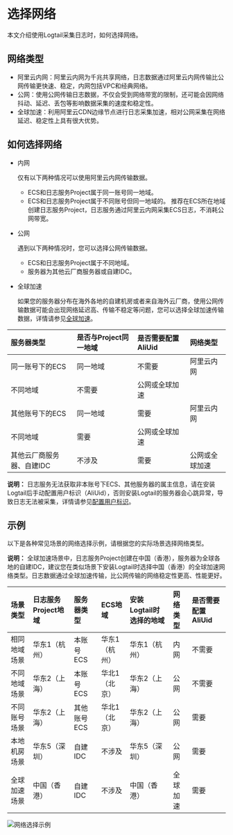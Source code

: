 # 选择网络

本文介绍使用Logtail采集日志时，如何选择网络。

## 网络类型

-   阿里云内网：阿里云内网为千兆共享网络，日志数据通过阿里云内网传输比公网传输更快速、稳定，内网包括VPC和经典网络。
-   公网：使用公网传输日志数据，不仅会受到网络带宽的限制，还可能会因网络抖动、延迟、丢包等影响数据采集的速度和稳定性。
-   全球加速：利用阿里云CDN边缘节点进行日志采集加速，相对公网采集在网络延迟、稳定性上具有很大优势。

## 如何选择网络

-   内网

    仅有以下两种情况可以使用阿里云内网传输数据。

    -   ECS和日志服务Project属于同一账号同一地域。
    -   ECS和日志服务Project属于不同账号但同一地域的。
    推荐在ECS所在地域创建日志服务Project，日志服务通过阿里云内网采集ECS日志，不消耗公网带宽。

-   公网

    遇到以下两种情况时，您可以选择公网传输数据。

    -   ECS和日志服务Project属于不同地域。
    -   服务器为其他云厂商服务器或自建IDC。
-   全球加速

    如果您的服务器分布在海外各地的自建机房或者来自海外云厂商，使用公网传输数据可能会出现网络延迟高、传输不稳定等问题，您可以选择全球加速传输数据，详情请参见[全球加速](/cn.zh-CN/数据采集/采集加速/简介.md)。


|服务器类型|是否与Project同一地域|是否需要配置AliUid|网络类型|
|:----|:-------------|:-----------|:---|
|同一账号下的ECS|同一地域|不需要|阿里云内网|
|不同地域|不需要|公网或全球加速|
|其他账号下的ECS|同一地域|需要|阿里云内网|
|不同地域|需要|公网或全球加速|
|其他云厂商服务器、自建IDC|不涉及|需要|公网或全球加速|

**说明：** 日志服务无法获取非本账号下ECS、其他服务器的属主信息，请在安装Logtail后手动配置用户标识（AliUid），否则安装Logtail的服务器会心跳异常，导致日志无法被采集，详情请参见[配置用户标识](/cn.zh-CN/数据采集/Logtail采集/机器组/配置用户标识.md)。

## 示例

以下是各种常见场景的网络选择示例，请根据您的实际场景选择网络类型。

**说明：** 全球加速场景中，日志服务Project创建在中国（香港），服务器为全球各地的自建IDC，建议您在类似场景下安装Logtail时选择中国（香港）的全球加速网络类型。日志数据通过全球加速传输，比公网传输的网络稳定性更高、性能更好。

|场景类型|日志服务Project地域|服务器类型|ECS地域|安装Logtail时选择的地域|网络类型|是否需要配置AliUid|
|:---|:------------|:----|:----|:--------------|:---|:-----------|
|相同地域场景|华东1（杭州）|本账号ECS|华东1（杭州）|华东1（杭州）|内网|不需要|
|不同地域场景|华东2（上海）|本账号ECS|华北1（北京）|华东2（上海）|公网|不需要|
|不同账号场景|华东2（上海）|其他账号ECS|华北1（北京）|华东2（上海）|公网|需要|
|本地机房场景|华东5（深圳）|自建IDC|不涉及|华东5（深圳）|公网|需要|
|全球加速场景|中国（香港）|自建IDC|不涉及|中国（香港）|全球加速|需要|

![网络选择示例](https://static-aliyun-doc.oss-cn-hangzhou.aliyuncs.com/assets/img/zh-CN/2030559951/p12057.png)

